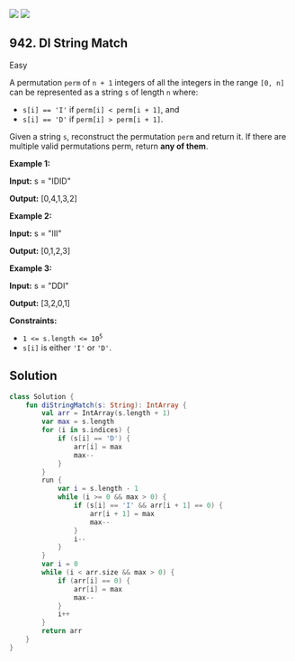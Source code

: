 [![](https://img.shields.io/github/stars/javadev/LeetCode-in-Kotlin?label=Stars&style=flat-square)](https://github.com/javadev/LeetCode-in-Kotlin)
[![](https://img.shields.io/github/forks/javadev/LeetCode-in-Kotlin?label=Fork%20me%20on%20GitHub%20&style=flat-square)](https://github.com/javadev/LeetCode-in-Kotlin/fork)

## 942\. DI String Match

Easy

A permutation `perm` of `n + 1` integers of all the integers in the range `[0, n]` can be represented as a string `s` of length `n` where:

*   `s[i] == 'I'` if `perm[i] < perm[i + 1]`, and
*   `s[i] == 'D'` if `perm[i] > perm[i + 1]`.

Given a string `s`, reconstruct the permutation `perm` and return it. If there are multiple valid permutations perm, return **any of them**.

**Example 1:**

**Input:** s = "IDID"

**Output:** [0,4,1,3,2]

**Example 2:**

**Input:** s = "III"

**Output:** [0,1,2,3]

**Example 3:**

**Input:** s = "DDI"

**Output:** [3,2,0,1]

**Constraints:**

*   <code>1 <= s.length <= 10<sup>5</sup></code>
*   `s[i]` is either `'I'` or `'D'`.

## Solution

```kotlin
class Solution {
    fun diStringMatch(s: String): IntArray {
        val arr = IntArray(s.length + 1)
        var max = s.length
        for (i in s.indices) {
            if (s[i] == 'D') {
                arr[i] = max
                max--
            }
        }
        run {
            var i = s.length - 1
            while (i >= 0 && max > 0) {
                if (s[i] == 'I' && arr[i + 1] == 0) {
                    arr[i + 1] = max
                    max--
                }
                i--
            }
        }
        var i = 0
        while (i < arr.size && max > 0) {
            if (arr[i] == 0) {
                arr[i] = max
                max--
            }
            i++
        }
        return arr
    }
}
```